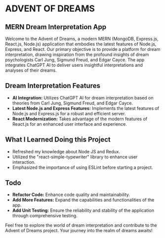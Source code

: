 # ADVENT OF DREAMS

## MERN Dream Interpretation App

Welcome to the Advent of Dreams, a modern MERN (MongoDB, Express.js, React.js, Node.js) application that embodies the latest features of Node.js, Express, and React. Our primary objective is to provide a platform for dream interpretation, drawing inspiration from the profound insights of dream psychologists Carl Jung, Sigmund Freud, and Edgar Cayce. The app integrates ChatGPT AI to deliver users insightful interpretations and analyses of their dreams.

## Dream Interpretation Features

- **AI Integration:** Utilizes ChatGPT AI for dream interpretation based on theories from Carl Jung, Sigmund Freud, and Edgar Cayce.
- **Latest Node.js and Express Features:** Implements the latest features of Node.js and Express.js for a robust and efficient server.
- **React Modernization:** Takes advantage of the modern features of React.js for an enhanced user interface and experience.

## What I Learned Doing this Project

- Refreshed my knowledge about Node JS and Redux.
- Utilized the "react-simple-typewriter" library to enhance user interaction.
- Emphasized the importance of using ESLint before starting a project.

## Todo

- **Refactor Code:** Enhance code quality and maintainability.
- **Add More Features:** Expand the capabilities and functionalities of the app.
- **Add Unit Testing:** Ensure the reliability and stability of the application through comprehensive testing.

Feel free to explore the world of dream interpretation and contribute to the Advent of Dreams project. Your journey into the realm of dreams awaits!
